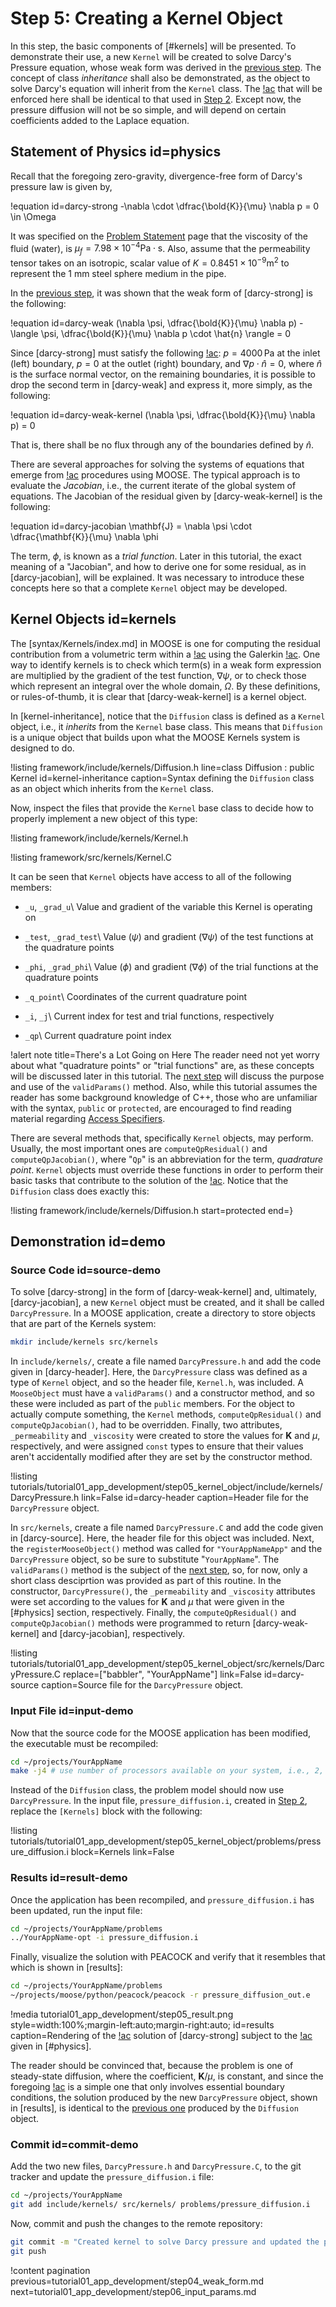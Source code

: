 # Step 5: Creating a Kernel Object

In this step, the basic components of [#kernels] will be presented. To demonstrate their use, a new `Kernel` will be created to solve Darcy's Pressure equation, whose weak form was derived in the [previous step](tutorial01_app_development/step04_weak_form.md#demo). The concept of class *inheritance* shall also be demonstrated, as the object to solve Darcy's equation will inherit from the `Kernel` class. The [!ac](BVP) that will be enforced here shall be identical to that used in [Step 2](tutorial01_app_development/step02_input_file.md#physics). Except now, the pressure diffusion will not be so simple, and will depend on certain coefficients added to the Laplace equation.

## Statement of Physics id=physics

Recall that the foregoing zero-gravity, divergence-free form of Darcy's pressure law is given by,

!equation id=darcy-strong
-\nabla \cdot \dfrac{\bold{K}}{\mu} \nabla p = 0 \in \Omega

It was specified on the [Problem Statement](tutorial01_app_development/problem_statement.md#mats) page that the viscosity of the fluid (water), is $\mu_{f} = 7.98 \times 10^{-4} \textrm{Pa} \cdot \textrm{s}$. Also, assume that the permeability tensor takes on an isotropic, scalar value of $K = 0.8451 \times 10^{-9} \textrm{m}^{2}$ to represent the 1 mm steel sphere medium in the pipe<!--This should also be given in the problem statement, so long as it remains constant throughout the tutorial-->.

In the [previous step](tutorial01_app_development/step04_weak_form.md#demo), it was shown that the weak form of [darcy-strong] is the following:

!equation id=darcy-weak
(\nabla \psi, \dfrac{\bold{K}}{\mu} \nabla p) - \langle \psi, \dfrac{\bold{K}}{\mu} \nabla p \cdot \hat{n} \rangle = 0

Since [darcy-strong] must satisfy the following [!ac](BVP): $p = 4000 \, \textrm{Pa}$ at the inlet (left) boundary, $p = 0$ at the outlet (right) boundary, and $\nabla p \cdot \hat{n} = 0$, where $\hat{n}$ is the surface normal vector, on the remaining boundaries, it is possible to drop the second term in [darcy-weak] and express it, more simply, as the following:

!equation id=darcy-weak-kernel
(\nabla \psi, \dfrac{\bold{K}}{\mu} \nabla p) = 0

That is, there shall be no flux through any of the boundaries defined by $\hat{n}$.

There are several approaches for solving the systems of equations that emerge from [!ac](FEM) procedures using MOOSE. The typical approach is to evaluate the *Jacobian*, i.e., the current iterate of the global system of equations. The Jacobian of the residual given by [darcy-weak-kernel] is the following:

!equation id=darcy-jacobian
\mathbf{J} = \nabla \psi \cdot \dfrac{\mathbf{K}}{\mu} \nabla \phi

The term, $\phi$, is known as a *trial function*. Later in this tutorial<!--provide specific link when one becomes available-->, the exact meaning of a "Jacobian", and how to derive one for some residual, as in [darcy-jacobian], will be explained. It was necessary to introduce these concepts here so that a complete `Kernel` object may be developed.

## Kernel Objects id=kernels

The [syntax/Kernels/index.md] in MOOSE is one for computing the residual contribution from a volumetric term within a [!ac](PDE) using the Galerkin [!ac](FEM). One way to identify kernels is to check which term(s) in a weak form expression are multiplied by the gradient of the test function, $\nabla \psi$, or to check those which represent an integral over the whole domain, $\Omega$. By these definitions, or rules-of-thumb, it is clear that [darcy-weak-kernel] is a kernel object.

In [kernel-inheritance], notice that the `Diffusion` class is defined as a `Kernel` object, i.e., it *inherits* from the `Kernel` base class. This means that `Diffusion` is a unique object that builds upon what the MOOSE Kernels system is designed to do.

!listing framework/include/kernels/Diffusion.h
         line=class Diffusion : public Kernel
         id=kernel-inheritance
         caption=Syntax defining the `Diffusion` class as an object which inherits from the `Kernel` class.

Now, inspect the files that provide the `Kernel` base class to decide how to properly implement a new object of this type:

!listing framework/include/kernels/Kernel.h

!listing framework/src/kernels/Kernel.C

It can be seen that `Kernel` objects have access to all of the following members:

- `_u`, `_grad_u`\\
  Value and gradient of the variable this Kernel is operating on

- `_test`, `_grad_test`\\
  Value ($\psi$) and gradient ($\nabla \psi$) of the test functions at the quadrature points

- `_phi`, `_grad_phi`\\
  Value ($\phi$) and gradient ($\nabla \phi$) of the trial functions at the quadrature points

- `_q_point`\\
  Coordinates of the current quadrature point

- `_i`, `_j`\\
  Current index for test and trial functions, respectively

- `_qp`\\
  Current quadrature point index

!alert note title=There's a Lot Going on Here
The reader need not yet worry about what "quadrature points" or "trial functions" are, as these concepts will be discussed later in this tutorial<!--provide a specific hyperlink here once one exists-->. The [next step](tutorial01_app_development/step06_input_params.md) will discuss the purpose and use of the `validParams()` method. Also, while this tutorial assumes the reader has some background knowledge of C++, those who are unfamiliar with the syntax, `public` or `protected`, are encouraged to find reading material regarding [Access Specifiers](https://www.w3schools.com/cpp/cpp_access_specifiers.asp)<!--provide a link to our own in-house docs on access specifiers if we have any-->.

There are several methods that, specifically `Kernel` objects, may perform. Usually, the most important ones are `computeQpResidual()` and `computeQpJacobian()`, where "`Qp`" is an abbreviation for the term, *quadrature point*. `Kernel` objects must override these functions in order to perform their basic tasks that contribute to the solution of the [!ac](PDE). Notice that the `Diffusion` class does exactly this:

!listing framework/include/kernels/Diffusion.h
         start=protected
         end=}

## Demonstration id=demo

### Source Code id=source-demo

To solve [darcy-strong] in the form of [darcy-weak-kernel] and, ultimately, [darcy-jacobian], a new `Kernel` object must be created, and it shall be called `DarcyPressure`. In a MOOSE application, create a directory to store objects that are part of the Kernels system:

```bash
mkdir include/kernels src/kernels
```

In `include/kernels/`, create a file named `DarcyPressure.h` and add the code given in [darcy-header]. Here, the `DarcyPressure` class was defined as a type of `Kernel` object, and so the header file, `Kernel.h`, was included. A `MooseObject` must have a `validParams()` and a constructor method, and so these were included as part of the `public` members. For the object to actually compute something, the `Kernel` methods, `computeQpResidual()` and `computeQpJacobian()`, had to be overridden. Finally, two attributes, `_permeability` and `_viscosity` were created to store the values for $\mathbf{K}$ and $\mu$, respectively, and were assigned `const` types to ensure that their values aren't accidentally modified after they are set by the constructor method.

!listing tutorials/tutorial01_app_development/step05_kernel_object/include/kernels/DarcyPressure.h
         link=False
         id=darcy-header
         caption=Header file for the `DarcyPressure` object.

In `src/kernels`, create a file named `DarcyPressure.C` and add the code given in [darcy-source].
Here, the header file for this object was included. Next, the `registerMooseObject()` method was called for `"YourAppNameApp"` and the `DarcyPressure` object, so be sure to substitute "`YourAppName`". The `validParams()` method is the subject of the [next step](tutorial01_app_development/step06_input_params.md), so, for now, only a short class desciprtion was provided as part of this routine. In the constructor, `DarcyPressure()`, the `_permeability` and `_viscosity` attributes were set according to the values for $\mathbf{K}$ and $\mu$ that were given in the [#physics] section, respectively. Finally, the `computeQpResidual()` and `computeQpJacobian()` methods were programmed to return [darcy-weak-kernel] and [darcy-jacobian], respectively.

!listing tutorials/tutorial01_app_development/step05_kernel_object/src/kernels/DarcyPressure.C
         replace=["babbler", "YourAppName"]
         link=False
         id=darcy-source
         caption=Source file for the `DarcyPressure` object.

### Input File id=input-demo

Now that the source code for the MOOSE application has been modified, the executable must be recompiled:

```bash
cd ~/projects/YourAppName
make -j4 # use number of processors available on your system, i.e., 2, 4, ..., 12, or <N_procs>
```

Instead of the `Diffusion` class, the problem model should now use `DarcyPressure`. In the input file, `pressure_diffusion.i`, created in [Step 2](tutorial01_app_development/step02_input_file.md#input-demo), replace the `[Kernels]` block with the following:

!listing tutorials/tutorial01_app_development/step05_kernel_object/problems/pressure_diffusion.i
         block=Kernels
         link=False

### Results id=result-demo

Once the application has been recompiled, and `pressure_diffusion.i` has been updated, run the input file:

```bash
cd ~/projects/YourAppName/problems
../YourAppName-opt -i pressure_diffusion.i
```

Finally, visualize the solution with PEACOCK and verify that it resembles that which is shown in [results]:

```bash
cd ~/projects/YourAppName/problems
~/projects/moose/python/peacock/peacock -r pressure_diffusion_out.e
```

!media tutorial01_app_development/step05_result.png
       style=width:100%;margin-left:auto;margin-right:auto;
       id=results
       caption=Rendering of the [!ac](FEM) solution of [darcy-strong] subject to the [!ac](BVP) given in [#physics].

The reader should be convinced that, because the problem is one of steady-state diffusion, where the coefficient, $\mathbf{K} / \mu$, is constant, and since the foregoing [!ac](BVP) is a simple one that only involves essential boundary conditions,
the solution produced by the new `DarcyPressure` object, shown in [results],
is identical to the [previous one](tutorial01_app_development/step02_input_file.md#results) produced by the `Diffusion` object.

### Commit id=commit-demo

Add the two new files, `DarcyPressure.h` and `DarcyPressure.C`, to the git tracker and update the `pressure_diffusion.i` file:

```bash
cd ~/projects/YourAppName
git add include/kernels/ src/kernels/ problems/pressure_diffusion.i
```

Now, commit and push the changes to the remote repository:

```bash
git commit -m "Created kernel to solve Darcy pressure and updated the problem input file"
git push
```

!content pagination previous=tutorial01_app_development/step04_weak_form.md
                    next=tutorial01_app_development/step06_input_params.md
